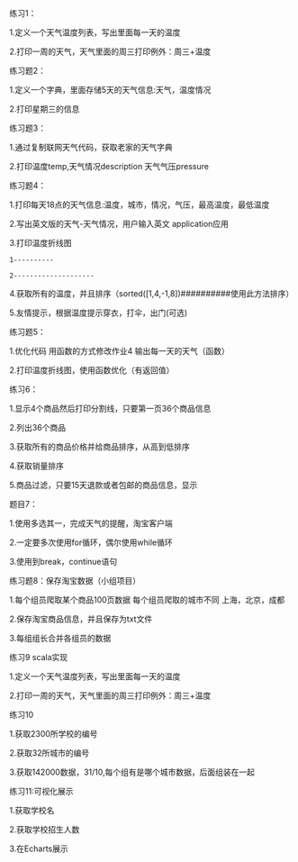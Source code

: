 练习1：

1.定义一个天气温度列表，写出里面每一天的温度

2.打印一周的天气，天气里面的周三打印例外：周三+温度


练习题2：

1.定义一个字典，里面存储5天的天气信息:天气，温度情况

2.打印星期三的信息


练习题3：

1.通过复制联网天气代码，获取老家的天气字典

2.打印温度temp,天气情况description 天气气压pressure


练习题4：

1.打印每天18点的天气信息:温度，城市，情况，气压，最高温度，最低温度

2.写出英文版的天气-天气情况，用户输入英文 application应用

3.打印温度折线图

    1----------

    2--------------------

4.获取所有的温度，并且排序（sorted([1,4,-1,8])##########使用此方法排序）

5.友情提示，根据温度提示穿衣，打伞，出门(可选)



练习题5：

1.优化代码 用函数的方式修改作业4 输出每一天的天气（函数）

2.打印温度折线图，使用函数优化（有返回值）


练习6：

1.显示4个商品然后打印分割线，只要第一页36个商品信息

2.列出36个商品

3.获取所有的商品价格并给商品排序，从高到低排序

4.获取销量排序

5.商品过滤，只要15天退款或者包邮的商品信息，显示


题目7：

1.使用多选其一，完成天气的提醒，淘宝客户端

2.一定要多次使用for循环，偶尔使用while循环

3.使用到break，continue语句


练习题8：保存淘宝数据（小组项目）

1.每个组员爬取某个商品100页数据 每个组员爬取的城市不同 上海，北京，成都

2.保存淘宝商品信息，并且保存为txt文件

3.每组组长合并各组员的数据


练习9 scala实现

1.定义一个天气温度列表，写出里面每一天的温度

2.打印一周的天气，天气里面的周三打印例外：周三+温度


练习10

1.获取2300所学校的编号

2.获取32所城市的编号

3.获取142000数据，31/10,每个组有是哪个城市数据，后面组装在一起


练习11:可视化展示

1.获取学校名

2.获取学校招生人数

3.在Echarts展示

